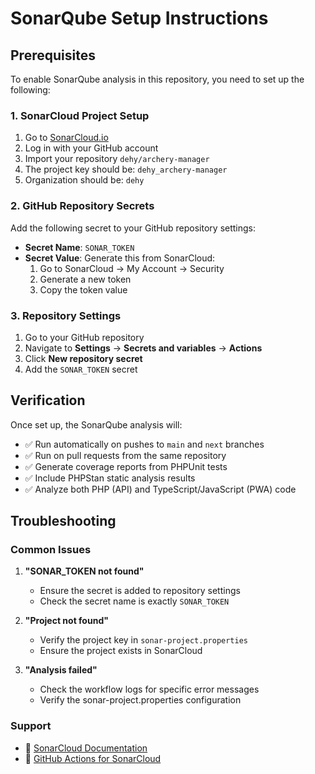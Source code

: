 # SonarQube Setup Instructions

## Prerequisites

To enable SonarQube analysis in this repository, you need to set up the following:

### 1. SonarCloud Project Setup

1. Go to [SonarCloud.io](https://sonarcloud.io)
2. Log in with your GitHub account
3. Import your repository `dehy/archery-manager`
4. The project key should be: `dehy_archery-manager`
5. Organization should be: `dehy`

### 2. GitHub Repository Secrets

Add the following secret to your GitHub repository settings:

- **Secret Name**: `SONAR_TOKEN`
- **Secret Value**: Generate this from SonarCloud:
  1. Go to SonarCloud → My Account → Security
  2. Generate a new token
  3. Copy the token value

### 3. Repository Settings

1. Go to your GitHub repository
2. Navigate to **Settings** → **Secrets and variables** → **Actions**
3. Click **New repository secret**
4. Add the `SONAR_TOKEN` secret

## Verification

Once set up, the SonarQube analysis will:

- ✅ Run automatically on pushes to `main` and `next` branches
- ✅ Run on pull requests from the same repository  
- ✅ Generate coverage reports from PHPUnit tests
- ✅ Include PHPStan static analysis results
- ✅ Analyze both PHP (API) and TypeScript/JavaScript (PWA) code

## Troubleshooting

### Common Issues

1. **"SONAR_TOKEN not found"**
   - Ensure the secret is added to repository settings
   - Check the secret name is exactly `SONAR_TOKEN`

2. **"Project not found"**
   - Verify the project key in `sonar-project.properties`
   - Ensure the project exists in SonarCloud

3. **"Analysis failed"**
   - Check the workflow logs for specific error messages
   - Verify the sonar-project.properties configuration

### Support

- 📖 [SonarCloud Documentation](https://docs.sonarcloud.io/)
- 🚀 [GitHub Actions for SonarCloud](https://github.com/SonarSource/sonarcloud-github-action)
